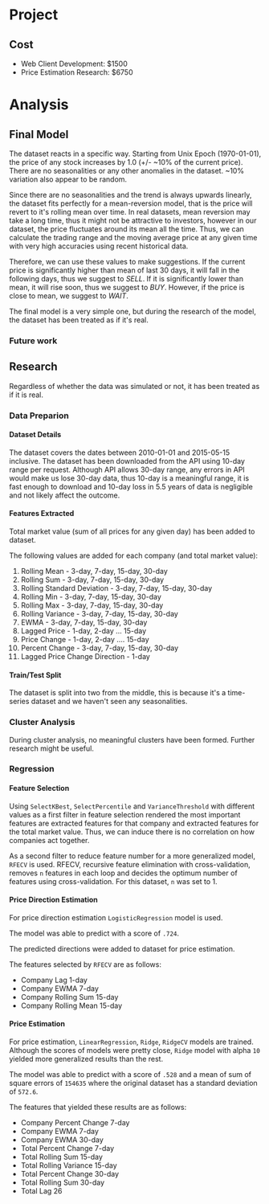 # Project

## Cost
- Web Client Development: $1500
- Price Estimation Research: $6750

# Analysis
## Final Model
The dataset reacts in a specific way. Starting from Unix Epoch (1970-01-01), the price of any stock increases by 1.0 (+/- ~10% of the current price). There are no seasonalities or any other anomalies in the dataset. ~10% variation also appear to be random.

Since there are no seasonalities and the trend is always upwards linearly, the dataset fits perfectly for a mean-reversion model, that is the price will revert to it's rolling mean over time. In real datasets, mean reversion may take a long time, thus it might not be attractive to investors, however in our dataset, the price fluctuates around its mean all the time. Thus, we can calculate the trading range and the moving average price at any given time with very high accuracies using recent historical data.

Therefore, we can use these values to make suggestions. If the current price is significantly higher than mean of last 30 days, it will fall in the following days, thus we suggest to *SELL*. If it is significantly lower than mean, it will rise soon, thus we suggest to *BUY*. However, if the price is close to mean, we suggest to *WAIT*.

The final model is a very simple one, but during the research of the model, the dataset has been treated as if it's real.

### Future work


## Research
Regardless of whether the data was simulated or not, it has been treated as if it is real.

### Data Preparion
#### Dataset Details 
The dataset covers the dates between 2010-01-01 and 2015-05-15 inclusive.
The dataset has been downloaded from the API using 10-day range per request. Although API allows 30-day range, any errors in API would make us lose 30-day data, thus 10-day is a meaningful range, it is fast enough to download and 10-day loss in 5.5 years of data is negligible and not likely affect the outcome.

#### Features Extracted
Total market value (sum of all prices for any given day) has been added to dataset.

The following values are added for each company (and total market value):

1) Rolling Mean - 3-day, 7-day, 15-day, 30-day
2) Rolling Sum - 3-day, 7-day, 15-day, 30-day
3) Rolling Standard Deviation - 3-day, 7-day, 15-day, 30-day
4) Rolling Min - 3-day, 7-day, 15-day, 30-day
5) Rolling Max - 3-day, 7-day, 15-day, 30-day
6) Rolling Variance - 3-day, 7-day, 15-day, 30-day
7) EWMA - 3-day, 7-day, 15-day, 30-day
8) Lagged Price - 1-day, 2-day ... 15-day
9) Price Change - 1-day, 2-day .... 15-day
10) Percent Change  - 3-day, 7-day, 15-day, 30-day
11) Lagged Price Change Direction - 1-day

#### Train/Test Split
The dataset is split into two from the middle, this is because it's a time-series dataset and we haven't seen any seasonalities.

### Cluster Analysis
During cluster analysis, no meaningful clusters have been formed. Further research might be useful.

### Regression

#### Feature Selection
Using `SelectKBest`, `SelectPercentile` and `VarianceThreshold` with different values as a first filter in feature selection rendered the most important features are extracted features for that company and extracted features for the total market value. Thus, we can induce there is no correlation on how companies act together.

As a second filter to reduce feature number for a more generalized model, `RFECV` is used. RFECV, recursive feature elimination with cross-validation, removes `n` features in each loop and decides the optimum number of features using cross-validation. For this dataset, `n` was set to 1.

#### Price Direction Estimation
For price direction estimation `LogisticRegression` model is used. 

The model was able to predict with a score of `.724`.

The predicted directions were added to dataset for price estimation.

The features selected by `RFECV` are as follows:
- Company Lag 1-day
- Company EWMA 7-day
- Company Rolling Sum 15-day
- Company Rolling Mean 15-day

#### Price Estimation
For price estimation, `LinearRegression`, `Ridge`, `RidgeCV` models are trained. Although the scores of models were pretty close, `Ridge` model with alpha `10` yielded more generalized results than the rest.

The model was able to predict with a score of `.528` and a mean of sum of square errors of `154635` where the original dataset has a standard deviation of `572.6`.

The features that yielded these results are as follows:
- Company Percent Change 7-day
- Company EWMA 7-day
- Company EWMA 30-day
- Total Percent Change 7-day
- Total Rolling Sum 15-day
- Total Rolling Variance 15-day
- Total Percent Change 30-day
- Total Rolling Sum 30-day
- Total Lag 26

